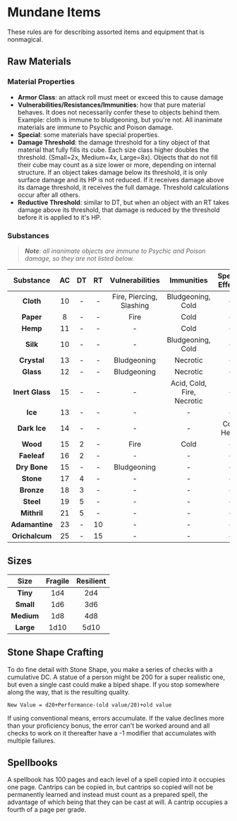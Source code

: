 # Mundane Items

These rules are for describing assorted items and equipment that is nonmagical.

## Raw Materials

### Material Properties

- **Armor Class**: an attack roll must meet or exceed this to cause damage
- **Vulnerabilities/Resistances/Immunities**: how that pure material behaves. It does not necessarily confer these to objects behind them. Example: cloth is immune to bludgeoning, but you're not.  All inanimate materials are immune to Psychic and Poison damage.
- **Special**: some materials have special properties.
- **Damage Threshold**: the damage threshold for a tiny object of that material that fully fills its cube.  Each size class higher doubles the threshold. (Small=2x, Medium=4x, Large=8x). Objects that do not fill their cube may count as a size lower or more, depending on internal structure. If an object takes damage below its threshold, it is only surface damage and its HP is not reduced.  If it receives damage above its damage threshold, it receives the full damage. Threshold calculations occur after all others.
- **Reductive Threshold**: similar to DT, but when an object with an RT takes damage above its threshold, that damage is reduced by the threshold before it is applied to it's HP.

### Substances

> _**Note**: all inanimate objects are immune to Psychic and Poison damage, so they are not listed below._

|  **Substance**  | **AC** | **DT** | **RT** |   **Vulnerabilities**    |       **Immunities**       | **Special Effects** |
| :-------------: | :----: | :----: | :----: | :----------------------: | :------------------------: | :-----------------: |
|    **Cloth**    |   10   |   -    |   -    | Fire, Piercing, Slashing |     Bludgeoning, Cold      |          -          |
|    **Paper**    |   8    |   -    |   -    |           Fire           |            Cold            |          -          |
|    **Hemp**     |   11   |   -    |   -    |            -             |            Cold            |          -          |
|    **Silk**     |   10   |   -    |   -    |            -             |     Bludgeoning, Cold      |          -          |
|   **Crystal**   |   13   |   -    |   -    |       Bludgeoning        |          Necrotic          |          -          |
|    **Glass**    |   12   |   -    |   -    |       Bludgeoning        |          Necrotic          |          -          |
| **Inert Glass** |   15   |   -    |   -    |            -             | Acid, Cold, Fire, Necrotic |          -          |
|     **Ice**     |   13   |   -    |   -    |            -             |             -              |          -          |
|  **Dark Ice**   |   14   |   -    |   -    |            -             |             -              |     Cold Heals      |
|    **Wood**     |   15   |   2    |   -    |           Fire           |            Cold            |          -          |
|   **Faeleaf**   |   16   |   2    |   -    |            -             |             -              |          -          |
|  **Dry Bone**   |   15   |   -    |   -    |       Bludgeoning        |             -              |          -          |
|    **Stone**    |   17   |   4    |   -    |            -             |             -              |          -          |
|   **Bronze**    |   18   |   3    |   -    |            -             |             -              |          -          |
|    **Steel**    |   19   |   5    |   -    |            -             |             -              |          -          |
|   **Mithril**   |   21   |   5    |   -    |            -             |             -              |          -          |
| **Adamantine**  |   23   |   -    |   10   |            -             |             -              |          -          |
| **Orichalcum**  |   25   |   -    |   15   |            -             |             -              |          -          |

## Sizes

|  **Size**  | **Fragile** | **Resilient** |
| :--------: | :---------: | :-----------: |
|  **Tiny**  |     1d4     |      2d4      |
| **Small**  |     1d6     |      3d6      |
| **Medium** |     1d8     |      4d8      |
| **Large**  |    1d10     |     5d10      |

## Stone Shape Crafting

To do fine detail with Stone Shape, you make a series of checks with a cumulative DC.  A statue of a person might be 200 for a super realistic one, but even a single cast could make a biped shape.  If you stop somewhere along the way, that is the resulting quality.

`New Value = d20+Performance-(old value/20)+old value`

If using conventional means, errors accumulate.  If the value declines more than your proficiency bonus, the error can't be worked around and all checks to work on it thereafter have a -1 modifier that accumulates with multiple failures.

## Spellbooks

A spellbook has 100 pages and each level of a spell copied into it occupies one page.  Cantrips can be copied in, but cantrips so copied will not be permanently learned and instead must count as a prepared spell, the advantage of which being that they can be cast at will.  A cantrip occupies a fourth of a page per grade.
